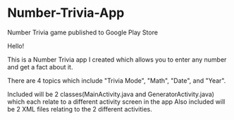 # Number-Trivia-App
Number Trivia game published to Google Play Store

Hello!

This is a Number Trivia app I created which allows you to enter 
any number and get a fact about it. 

There are 4 topics which include "Trivia Mode", "Math", "Date", and "Year".

Included will be 2 classes(MainActivity.java and GeneratorActivity.java) which each relate to a different activity screen in the app
Also included will be 2 XML files relating to the 2 different activities.

